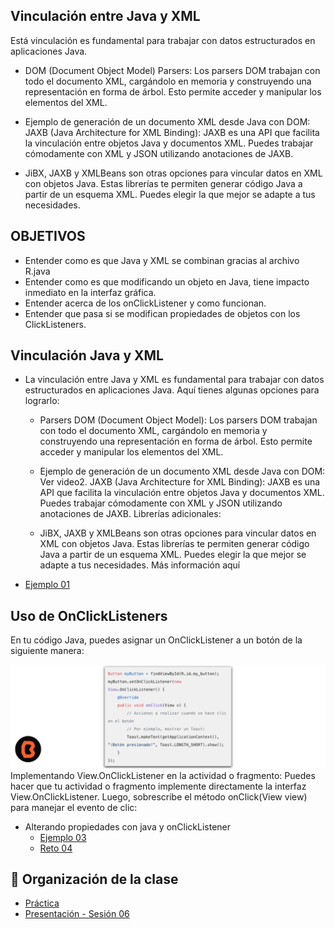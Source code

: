## Vinculación entre Java y XML 

Está vinculación es fundamental para trabajar con datos estructurados en aplicaciones Java. 

* DOM (Document Object Model) Parsers:
Los parsers DOM trabajan con todo el documento XML, cargándolo en memoria y construyendo una representación en forma de árbol. Esto permite acceder y manipular los elementos del XML.
* Ejemplo de generación de un documento XML desde Java con DOM:
JAXB (Java Architecture for XML Binding):
JAXB es una API que facilita la vinculación entre objetos Java y documentos XML. Puedes trabajar cómodamente con XML y JSON utilizando anotaciones de JAXB.

* JiBX, JAXB y XMLBeans son otras opciones para vincular datos en XML con objetos Java. Estas librerías te permiten generar código Java a partir de un esquema XML. Puedes elegir la que mejor se adapte a tus necesidades.


## OBJETIVOS 
 - Entender como es que Java y XML se combinan gracias al archivo R.java
 - Entender como es que modificando un objeto en Java, tiene impacto inmediato en la interfaz gráfica. 
 - Entender acerca de los onClickListener y como funcionan. 
 - Entender que pasa si se modifican propiedades de objetos con los ClickListeners. 


## Vinculación Java y XML
* La vinculación entre Java y XML es fundamental para trabajar con datos estructurados en aplicaciones Java. Aquí tienes algunas opciones para lograrlo:

    * Parsers DOM (Document Object Model):
    Los parsers DOM trabajan con todo el documento XML, cargándolo en memoria y construyendo una representación en forma de árbol. Esto permite acceder y manipular los elementos del XML. 

    * Ejemplo de generación de un documento XML desde Java con DOM: Ver video2.
    JAXB (Java Architecture for XML Binding):
    JAXB es una API que facilita la vinculación entre objetos Java y documentos XML. Puedes trabajar cómodamente con XML y JSON utilizando anotaciones de JAXB. 
    Librerías adicionales:

    * JiBX, JAXB y XMLBeans son otras opciones para vincular datos en XML con objetos Java. Estas librerías te permiten generar código Java a partir de un esquema XML. Puedes elegir la que mejor se adapte a tus necesidades. Más información aquí
    
- [Ejemplo 01](Ejemplo-01)

## Uso de OnClickListeners

En tu código Java, puedes asignar un OnClickListener a un botón de la siguiente manera:

![Módulos Android Studio](img/01.png)
Implementando View.OnClickListener en la actividad o fragmento:
Puedes hacer que tu actividad o fragmento implemente directamente la interfaz View.OnClickListener. Luego, sobrescribe el método onClick(View view) para manejar el evento de clic:


- Alterando propiedades con java y onClickListener	
	- [Ejemplo 03](Ejemplo-03)
	- [Reto 04](Reto-04)


## 📝 Organización de la clase

- [Práctica](Practica-06)
- [Presentación - Sesión 06](presentacion/Sesion-06.pptx)